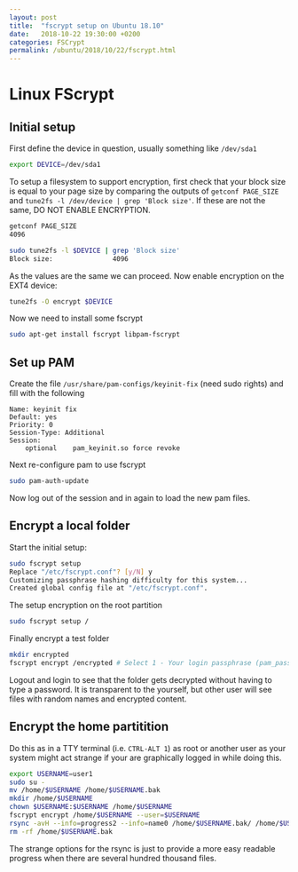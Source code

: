 ```yaml
---
layout: post
title:  "fscrypt setup on Ubuntu 18.10"
date:   2018-10-22 19:30:00 +0200
categories: FSCrypt
permalink: /ubuntu/2018/10/22/fscrypt.html
---
```

# Linux FScrypt

## Initial setup

First define the device in question, usually something like `/dev/sda1`

``` bash
export DEVICE=/dev/sda1
```

To setup a filesystem to support encryption, first check that your block size is equal to your page size by comparing the outputs of `getconf PAGE_SIZE` and `tune2fs -l /dev/device | grep 'Block size'`. If these are not the same, DO NOT ENABLE ENCRYPTION.

``` bash
getconf PAGE_SIZE
4096
```

``` bash
sudo tune2fs -l $DEVICE | grep 'Block size'
Block size:               4096
```

As the values are the same we can proceed. Now enable encryption on the EXT4 device:

``` bash
tune2fs -O encrypt $DEVICE
```

Now we need to install some fscrypt

``` bash
sudo apt-get install fscrypt libpam-fscrypt
```

## Set up PAM

Create the file `/usr/share/pam-configs/keyinit-fix` (need sudo rights) and fill with the following

```text
Name: keyinit fix
Default: yes
Priority: 0
Session-Type: Additional
Session:
	optional	pam_keyinit.so force revoke
```

Next re-configure pam to use fscrypt

``` bash
sudo pam-auth-update
```

Now log out of the session and in again to load the new pam files.

## Encrypt a local folder

Start the initial setup:

``` bash
sudo fscrypt setup
Replace "/etc/fscrypt.conf"? [y/N] y
Customizing passphrase hashing difficulty for this system...
Created global config file at "/etc/fscrypt.conf".
```

The setup encryption on the root partition

``` bash
sudo fscrypt setup /
```

Finally encrypt a test folder

``` bash
mkdir encrypted
fscrypt encrypt /encrypted # Select 1 - Your login passphrase (pam_passphrase)
```

Logout and login to see that the folder gets decrypted without having to type a password. It is transparent to the yourself, but other user will see files with random names and encrypted content. 

## Encrypt the home partitition

Do this as in a TTY terminal (i.e. `CTRL-ALT 1`) as root or another user as your system might act strange if your are graphically logged in while doing this. 

``` bash
export USERNAME=user1
sudo su -
mv /home/$USERNAME /home/$USERNAME.bak
mkdir /home/$USERNAME
chown $USERNAME:$USERNAME /home/$USERNAME
fscrypt encrypt /home/$USERNAME --user=$USERNAME
rsync -avH --info=progress2 --info=name0 /home/$USERNAME.bak/ /home/$USERNAME/
rm -rf /home/$USERNAME.bak
```

The strange options for the rsync is just to provide a more easy readable progress when there are several hundred thousand files. 

